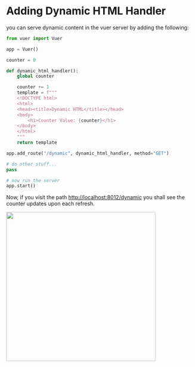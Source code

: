 

# Adding Dynamic HTML Handler

you can serve dynamic content in the vuer server by adding the following:

```python
from vuer import Vuer

app = Vuer()

counter = 0

def dynamic_html_handler():
    global counter

    counter += 1
    template = f"""
    <!DOCTYPE html>
    <html>
    <head><title>Dynamic HTML</title></head>
    <body>
        <h1>Counter Value: {counter}</h1>
    </body>
    </html>
    """
    return template

app.add_route("/dynamic", dynamic_html_handler, method="GET")

# do other stuff...
pass

# now run the server
app.start()
```

Now, if you visit the path [http://localhost:8012/dynamic](http://localhost:8012/dynamic)
you shall see the counter updates upon each refresh.

<img src="./figures/dynamic_html.png" style="width: 400px"/>
